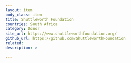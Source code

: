 ```yaml
---
layout: item
body_class: item
title: Shuttleworth Foundation
countries: South Africa
category: Donor
site_url: https://www.shuttleworthfoundation.org/
github_url: https://github.com/ShuttleworthFoundation
related: 
description: >
  
---
```

